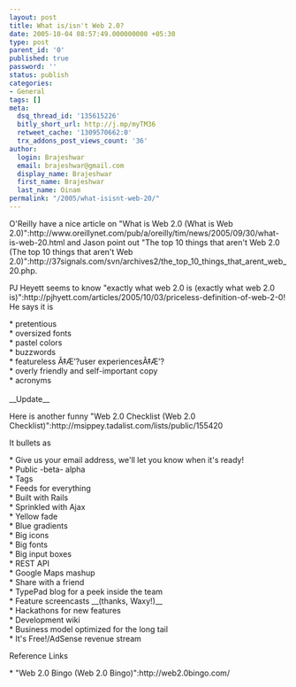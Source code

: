 ```yaml
---
layout: post
title: What is/isn't Web 2.0?
date: 2005-10-04 08:57:49.000000000 +05:30
type: post
parent_id: '0'
published: true
password: ''
status: publish
categories:
- General
tags: []
meta:
  dsq_thread_id: '135615226'
  bitly_short_url: http://j.mp/myTM36
  retweet_cache: '1309570662:0'
  trx_addons_post_views_count: '36'
author:
  login: Brajeshwar
  email: brajeshwar@gmail.com
  display_name: Brajeshwar
  first_name: Brajeshwar
  last_name: Oinam
permalink: "/2005/what-isisnt-web-20/"
---
```

<p>O'Reilly have a nice article on "What is Web 2.0 (What is Web 2.0)":http://www.oreillynet.com/pub/a/oreilly/tim/news/2005/09/30/what-is-web-20.html and Jason point out "The top 10 things that aren't Web 2.0 (The top 10 things that aren't Web 2.0)":http://37signals.com/svn/archives2/the_top_10_things_that_arent_web_20.php.</p>
<p>PJ Heyett seems to know "exactly what web 2.0 is (exactly what web 2.0 is)":http://pjhyett.com/articles/2005/10/03/priceless-definition-of-web-2-0! He says it is</p>
<p>* pretentious<br />
* oversized fonts<br />
* pastel colors<br />
* buzzwords<br />
* featureless Ã‡Æ’?user experiencesÃ‡Æ’?<br />
* overly friendly and self-important copy<br />
* acronyms<br />
<br />
__Update__</p>
<p>Here is another funny "Web 2.0 Checklist (Web 2.0 Checklist)":http://msippey.tadalist.com/lists/public/155420</p>
<p>It bullets as</p>
<p>* Give us your email address, we'll let you know when it's ready!<br />
* Public -beta- alpha<br />
* Tags<br />
* Feeds for everything<br />
* Built with Rails<br />
* Sprinkled with Ajax<br />
* Yellow fade<br />
* Blue gradients<br />
* Big icons<br />
* Big fonts<br />
* Big input boxes<br />
* REST API<br />
* Google Maps mashup<br />
* Share with a friend<br />
* TypePad blog for a peek inside the team<br />
* Feature screencasts __(thanks, Waxy!)__<br />
* Hackathons for new features<br />
* Development wiki<br />
* Business model optimized for the long tail<br />
* It's Free!/AdSense revenue stream</p>
<p>Reference Links</p>
<p>* "Web 2.0 Bingo (Web 2.0 Bingo)":http://web2.0bingo.com/</p>
